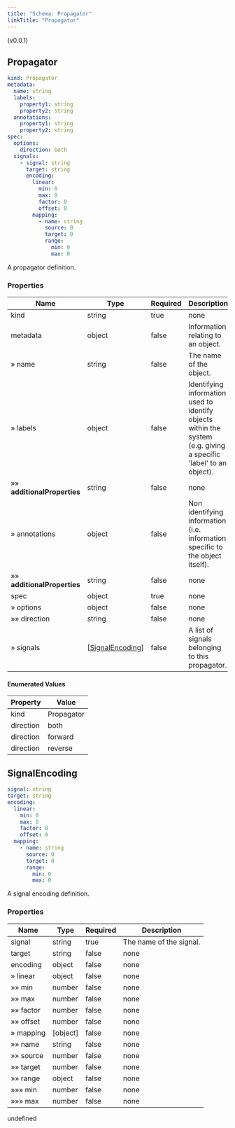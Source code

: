 ```yaml
---
title: "Schema: Propagator"
linkTitle: "Propagator"
---
```


(v0.0.1)

<h2 id="tocS_Propagator">Propagator</h2>

<a id="schemapropagator"></a>
<a id="schema_Propagator"></a>
<a id="tocSpropagator"></a>
<a id="tocspropagator"></a>

```yaml
kind: Propagator
metadata:
  name: string
  labels:
    property1: string
    property2: string
  annotations:
    property1: string
    property2: string
spec:
  options:
    direction: both
  signals:
    - signal: string
      target: string
      encoding:
        linear:
          min: 0
          max: 0
          factor: 0
          offset: 0
        mapping:
          - name: string
            source: 0
            target: 0
            range:
              min: 0
              max: 0

```

A propagator definition.

### Properties

|Name|Type|Required|Description|
|---|---|---|---|
|kind|string|true|none|
|metadata|object|false|Information relating to an object.|
|» name|string|false|The name of the object.|
|» labels|object|false|Identifying information used to identify objects within the system (e.g. giving a specific 'label' to an object).|
|»» **additionalProperties**|string|false|none|
|» annotations|object|false|Non identifying information (i.e. information specific to the object itself).|
|»» **additionalProperties**|string|false|none|
|spec|object|true|none|
|» options|object|false|none|
|»» direction|string|false|none|
|» signals|[[SignalEncoding](#schemasignalencoding)]|false|A list of signals belonging to this propagator.|

#### Enumerated Values

|Property|Value|
|---|---|
|kind|Propagator|
|direction|both|
|direction|forward|
|direction|reverse|

<h2 id="tocS_SignalEncoding">SignalEncoding</h2>

<a id="schemasignalencoding"></a>
<a id="schema_SignalEncoding"></a>
<a id="tocSsignalencoding"></a>
<a id="tocssignalencoding"></a>

```yaml
signal: string
target: string
encoding:
  linear:
    min: 0
    max: 0
    factor: 0
    offset: 0
  mapping:
    - name: string
      source: 0
      target: 0
      range:
        min: 0
        max: 0

```

A signal encoding definition.

### Properties

|Name|Type|Required|Description|
|---|---|---|---|
|signal|string|true|The name of the signal.|
|target|string|false|none|
|encoding|object|false|none|
|» linear|object|false|none|
|»» min|number|false|none|
|»» max|number|false|none|
|»» factor|number|false|none|
|»» offset|number|false|none|
|» mapping|[object]|false|none|
|»» name|string|false|none|
|»» source|number|false|none|
|»» target|number|false|none|
|»» range|object|false|none|
|»»» min|number|false|none|
|»»» max|number|false|none|

undefined

